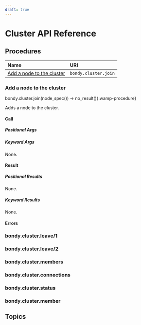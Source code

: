 ```yaml
---
draft: true
---
```

# Cluster API Reference


## Procedures

|Name|URI|
|:---|:---|
|[Add a node to the cluster](#add-a-node-to-the-cluster)|`bondy.cluster.join`|

### Add a node to the cluster

bondy.cluster.join(node_spec()) -> no_result(){.wamp-procedure}

Adds a node to the cluster.

#### Call

##### Positional Args
<!-- <DataTreeView :data="{}" :maxDepth="10" /> -->

##### Keyword Args
None.

#### Result

##### Positional Results
None.

##### Keyword Results
None.

#### Errors

### bondy.cluster.leave/1

### bondy.cluster.leave/2

### bondy.cluster.members

### bondy.cluster.connections

### bondy.cluster.status

### bondy.cluster.member

## Topics
